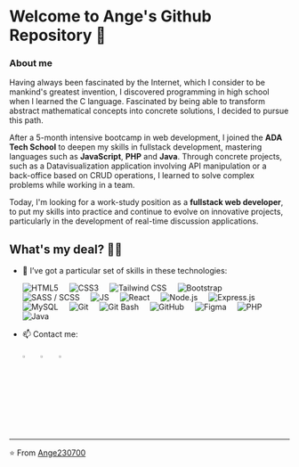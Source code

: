 # Welcome to Ange's Github Repository 👋

### About me

Having always been fascinated by the Internet, which I consider to be mankind's greatest invention, I discovered programming in high school when I learned the C language. Fascinated by being able to transform abstract mathematical concepts into concrete solutions, I decided to pursue this path.

After a 5-month intensive bootcamp in web development, I joined the **ADA Tech School** to deepen my skills in fullstack development, mastering languages such as **JavaScript**, **PHP** and **Java**. Through concrete projects, such as a Datavisualization application involving API manipulation or a back-office based on CRUD operations, I learned to solve complex problems while working in a team.

Today, I'm looking for a work-study position as a **fullstack web developer**, to put my skills into practice and continue to evolve on innovative projects, particularly in the development of real-time discussion applications.

## What's my deal? 👨‍💻

- 🌱 I’ve got a particular set of skills in these technologies:

  ![HTML5](https://img.shields.io/badge/HTML5-282C34?logo=html5&logoColor=E34F26)
  &nbsp;&nbsp;&nbsp;
  ![CSS3](https://img.shields.io/badge/CSS3-282C34?logo=css3&logoColor=1572B6)
  &nbsp;&nbsp;&nbsp;
  ![Tailwind CSS](https://img.shields.io/badge/Tailwind%20CSS-282C34?logo=tailwind-css&logoColor=38B2AC)
  &nbsp;&nbsp;&nbsp;
  ![Bootstrap](https://img.shields.io/badge/Bootstrap-282C34?logo=bootstrap&logoColor=563D7C)
  &nbsp;&nbsp;&nbsp;
  ![SASS / SCSS](https://img.shields.io/badge/SCSS-282C34?logo=sass&logoColor=CC6699)
  &nbsp;&nbsp;&nbsp;
  ![JS](https://img.shields.io/badge/JavaScript-282C34?logo=javascript&logoColor=F7DF1E)
  &nbsp;&nbsp;&nbsp;
  ![React](https://img.shields.io/badge/React-282C34?logo=react&logoColor=61DAFB)
  &nbsp;&nbsp;&nbsp;
  ![Node.js](https://img.shields.io/badge/Node.js-282C34?logo=node.js&logoColor=339933)
  &nbsp;&nbsp;&nbsp;
  ![Express.js](https://img.shields.io/badge/Express.js-282C34?logo=express&logoColor=white)
  &nbsp;&nbsp;&nbsp;
  ![MySQL](https://img.shields.io/badge/MySQL-282C34?logo=mysql&logoColor=white)
  &nbsp;&nbsp;&nbsp;
  ![Git](https://img.shields.io/badge/Git-282C34?logo=git&logoColor=F05032)
  &nbsp;&nbsp;&nbsp;
  ![Git Bash](https://img.shields.io/badge/Git%20Bash-282C34?logo=git&logoColor=F05032)
  &nbsp;&nbsp;&nbsp;
  ![GitHub](https://img.shields.io/badge/GitHub-282C34?logo=github&logoColor=white)
  &nbsp;&nbsp;&nbsp;
  ![Figma](https://img.shields.io/badge/Figma-282C34?logo=figma&logoColor=F24E1E)
  &nbsp;&nbsp;&nbsp;
  ![PHP](https://img.shields.io/badge/PHP-777BB4?logo=php&logoColor=white)
  &nbsp;&nbsp;&nbsp;
  ![Java](https://img.shields.io/badge/Java-ED8B00?logo=java&logoColor=white)
  &nbsp;&nbsp;&nbsp;


- 📫 Contact me:

  [<img src="https://img.icons8.com/color/48/000000/linkedin.png" width="3.5%"/>](www.linkedin.com/in/ange-kouakou)&nbsp;&nbsp;&nbsp;
  [<img src="https://img.icons8.com/color/48/000000/twitter.png" width="3.5%"/>](https://twitter.com/AngeEricStepha1)&nbsp;&nbsp;&nbsp;
  [<img src="https://img.icons8.com/color/gmail" width="3.5%"/>](mailto:kouakouangeericstephane@gmail.com)&nbsp;&nbsp;&nbsp;

---

⭐ From [Ange230700](https://github.com/Ange230700)

<!--
Here are some ideas to get you started:

- 🔭 I’m currently working on ...
- 👯 I’m looking to collaborate on ...
- 🤔 I’m looking for help with ...
-->

